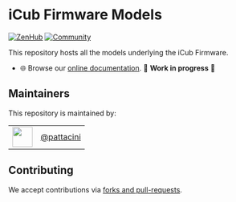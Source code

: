 iCub Firmware Models
====================

[![ZenHub](https://img.shields.io/badge/Shipping_faster_with-ZenHub-435198.svg)](https://zenhub.com)
[![Community](https://img.shields.io/badge/Join-Robotology_Community-blue?style=plastic&logo=github)](https://github.com/robotology/community)

This repository hosts all the models underlying the iCub Firmware.

- 🌐 Browse our [online documentation](https://robotology.github.io/icub-firmware-models).  🚧 **Work in progress** 🚧

## Maintainers
This repository is maintained by:

| | |
|:---:|:---:|
| [<img src="https://github.com/pattacini.png" width="40">](https://github.com/pattacini) | [@pattacini](https://github.com/pattacini) |

## Contributing
We accept contributions via [forks and pull-requests](https://guides.github.com/activities/forking).

